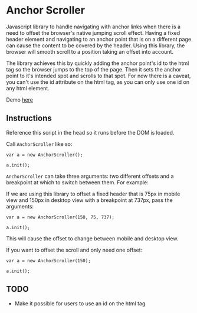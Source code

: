 # Anchor Scroller

Javascript library to handle navigating with anchor links when there is a need to offset the browser's native jumping scroll effect. Having a fixed header element and navigating to an anchor point that is on a different page can cause the content to be covered by the header. Using this library, the browser will smooth scroll to a position taking an offset into account.

The library achieves this by quickly adding the anchor point's id to the html tag so the browser jumps to the top of the page. Then it sets the anchor point to it's intended spot and scrolls to that spot. For now there is a caveat, you can't use the id attribute on the html tag, as you can only use one id on any html element.

Demo [here](http://sandbox.envivent.com/anchor-scroll/)

## Instructions

Reference this script in the head so it runs before the DOM is loaded.

Call `AnchorScroller` like so:

    var a = new AnchorScroller();

    a.init();

`AnchorScroller` can take three arguments: two different offsets and a breakpoint at which to switch between them.
For example:

If we are using this library to offset a fixed header that is 75px in mobile view and 150px in desktop view with a breakpoint at 737px, pass the arguments:

    var a = new AnchorScroller(150, 75, 737);

    a.init();

This will cause the offset to change between mobile and desktop view.

If you want to offset the scroll and only need one offset:

    var a = new AnchorScroller(150);

    a.init();

## TODO

* Make it possible for users to use an id on the html tag